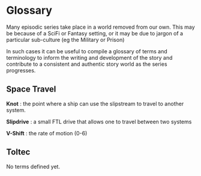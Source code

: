 # Glossary

Many episodic series take place in a world removed from our own. This may be because of a SciFi or Fantasy setting, or it may be due to jargon of a particular sub-culture (eg the Military or Prison)

In such cases it can be useful to compile a glossary of terms and terminology to inform the writing and development of the story and contribute to a consistent and authentic story world as the series progresses.

## Space Travel

**Knot**
: the point where a ship can use the slipstream to travel to another system.

**Slipdrive**
: a small FTL drive that allows one to travel between two systems

**V-Shift**
: the rate of motion (0-6)

## Toltec

No terms defined yet.
